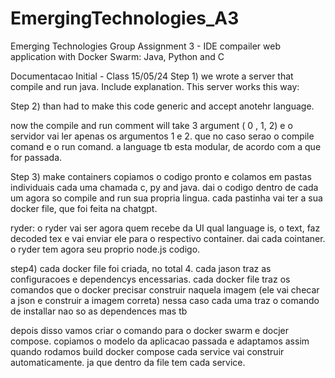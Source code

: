 # EmergingTechnologies_A3
Emerging Technologies Group Assignment 3 - IDE compailer web application with Docker Swarm: Java, Python and C

Documentacao Initial - Class 15/05/24
Step 1)
 we wrote a server that compile and run java. Include explanation. This server works this way:

Step 2)
than had to make this code generic and accept anotehr language.

now the compile and run comment will take 3 argument ( 0 , 1, 2)
e o servidor vai ler apenas os argumentos 1 e 2. que no caso serao o compile comand e o run comand.
a language tb esta modular, de acordo com a que for passada.

Step 3)
make containers
copiamos o codigo pronto e colamos em pastas individuais cada uma chamada c, py and java.
dai o codigo dentro de cada um agora so compile and run sua propria lingua. cada pastinha vai ter a sua docker file, que foi feita na chatgpt. 

ryder:
o ryder vai ser agora quem recebe da UI qual language is, o text, faz decoded tex e vai enviar ele para o respectivo container.
dai cada cointaner. o ryder tem agora seu proprio node.js codigo.

step4)
cada docker file foi criada, no total 4. cada jason traz as configuracoes e dependencys encessarias. cada docker file traz os comandos que o docker precisar construir naquela imagem (ele vai checar a json e construir a imagem correta) nessa caso cada uma traz o comando de installar nao so as dependences mas tb 

 depois disso vamos criar o comando para o docker swarm e docjer compose. copiamos o modelo da aplicacao passada e adaptamos assim quando rodamos build docker compose cada service vai construir automaticamente. ja que dentro da file tem cada service.
